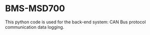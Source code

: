 # BMS-MSD700

This python code is used for the back-end system: CAN Bus protocol communication data logging.
